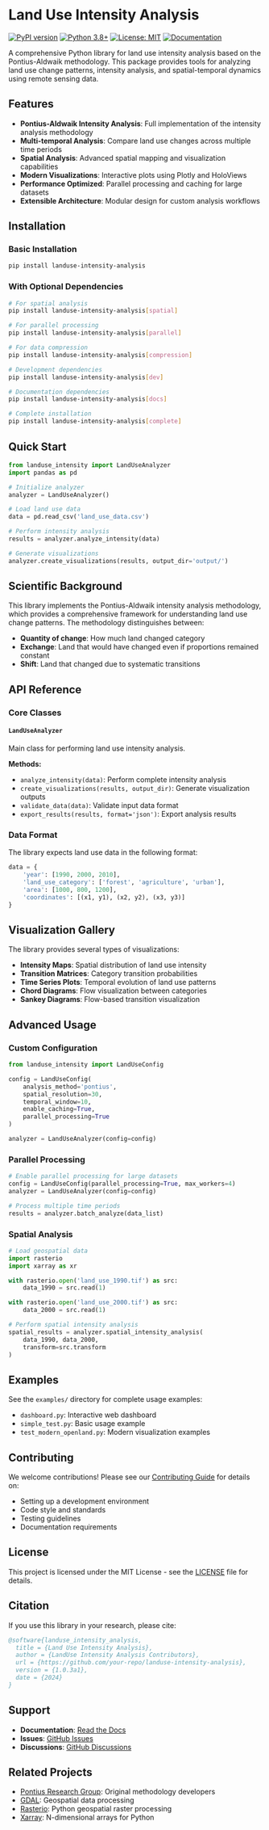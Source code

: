 # Land Use Intensity Analysis

[![PyPI version](https://badge.fury.io/py/landuse-intensity-analysis.svg)](https://pypi.org/project/landuse-intensity-analysis/)
[![Python 3.8+](https://img.shields.io/badge/python-3.8+-blue.svg)](https://www.python.org/downloads/)
[![License: MIT](https://img.shields.io/badge/License-MIT-yellow.svg)](https://opensource.org/licenses/MIT)
[![Documentation](https://img.shields.io/badge/docs-latest-brightgreen.svg)](https://landuse-intensity-analysis.readthedocs.io/)

A comprehensive Python library for land use intensity analysis based on the Pontius-Aldwaik methodology. This package provides tools for analyzing land use change patterns, intensity analysis, and spatial-temporal dynamics using remote sensing data.

## Features

- **Pontius-Aldwaik Intensity Analysis**: Full implementation of the intensity analysis methodology
- **Multi-temporal Analysis**: Compare land use changes across multiple time periods
- **Spatial Analysis**: Advanced spatial mapping and visualization capabilities
- **Modern Visualizations**: Interactive plots using Plotly and HoloViews
- **Performance Optimized**: Parallel processing and caching for large datasets
- **Extensible Architecture**: Modular design for custom analysis workflows

## Installation

### Basic Installation

```bash
pip install landuse-intensity-analysis
```

### With Optional Dependencies

```bash
# For spatial analysis
pip install landuse-intensity-analysis[spatial]

# For parallel processing
pip install landuse-intensity-analysis[parallel]

# For data compression
pip install landuse-intensity-analysis[compression]

# Development dependencies
pip install landuse-intensity-analysis[dev]

# Documentation dependencies
pip install landuse-intensity-analysis[docs]

# Complete installation
pip install landuse-intensity-analysis[complete]
```

## Quick Start

```python
from landuse_intensity import LandUseAnalyzer
import pandas as pd

# Initialize analyzer
analyzer = LandUseAnalyzer()

# Load land use data
data = pd.read_csv('land_use_data.csv')

# Perform intensity analysis
results = analyzer.analyze_intensity(data)

# Generate visualizations
analyzer.create_visualizations(results, output_dir='output/')
```

## Scientific Background

This library implements the Pontius-Aldwaik intensity analysis methodology, which provides a comprehensive framework for understanding land use change patterns. The methodology distinguishes between:

- **Quantity of change**: How much land changed category
- **Exchange**: Land that would have changed even if proportions remained constant
- **Shift**: Land that changed due to systematic transitions

## API Reference

### Core Classes

#### `LandUseAnalyzer`

Main class for performing land use intensity analysis.

**Methods:**

- `analyze_intensity(data)`: Perform complete intensity analysis
- `create_visualizations(results, output_dir)`: Generate visualization outputs
- `validate_data(data)`: Validate input data format
- `export_results(results, format='json')`: Export analysis results

### Data Format

The library expects land use data in the following format:

```python
data = {
    'year': [1990, 2000, 2010],
    'land_use_category': ['forest', 'agriculture', 'urban'],
    'area': [1000, 800, 1200],
    'coordinates': [(x1, y1), (x2, y2), (x3, y3)]
}
```

## Visualization Gallery

The library provides several types of visualizations:

- **Intensity Maps**: Spatial distribution of land use intensity
- **Transition Matrices**: Category transition probabilities
- **Time Series Plots**: Temporal evolution of land use patterns
- **Chord Diagrams**: Flow visualization between categories
- **Sankey Diagrams**: Flow-based transition visualization

## Advanced Usage

### Custom Configuration

```python
from landuse_intensity import LandUseConfig

config = LandUseConfig(
    analysis_method='pontius',
    spatial_resolution=30,
    temporal_window=10,
    enable_caching=True,
    parallel_processing=True
)

analyzer = LandUseAnalyzer(config=config)
```

### Parallel Processing

```python
# Enable parallel processing for large datasets
config = LandUseConfig(parallel_processing=True, max_workers=4)
analyzer = LandUseAnalyzer(config=config)

# Process multiple time periods
results = analyzer.batch_analyze(data_list)
```

### Spatial Analysis

```python
# Load geospatial data
import rasterio
import xarray as xr

with rasterio.open('land_use_1990.tif') as src:
    data_1990 = src.read(1)

with rasterio.open('land_use_2000.tif') as src:
    data_2000 = src.read(1)

# Perform spatial intensity analysis
spatial_results = analyzer.spatial_intensity_analysis(
    data_1990, data_2000,
    transform=src.transform
)
```

## Examples

See the `examples/` directory for complete usage examples:

- `dashboard.py`: Interactive web dashboard
- `simple_test.py`: Basic usage example
- `test_modern_openland.py`: Modern visualization examples

## Contributing

We welcome contributions! Please see our [Contributing Guide](CONTRIBUTING.md) for details on:

- Setting up a development environment
- Code style and standards
- Testing guidelines
- Documentation requirements

## License

This project is licensed under the MIT License - see the [LICENSE](LICENSE) file for details.

## Citation

If you use this library in your research, please cite:

```bibtex
@software{landuse_intensity_analysis,
  title = {Land Use Intensity Analysis},
  author = {LandUse Intensity Analysis Contributors},
  url = {https://github.com/your-repo/landuse-intensity-analysis},
  version = {1.0.3a1},
  date = {2024}
}
```

## Support

- **Documentation**: [Read the Docs](https://landuse-intensity-analysis.readthedocs.io/)
- **Issues**: [GitHub Issues](https://github.com/your-repo/landuse-intensity-analysis/issues)
- **Discussions**: [GitHub Discussions](https://github.com/your-repo/landuse-intensity-analysis/discussions)

## Related Projects

- [Pontius Research Group](https://www.clarku.edu/departments/geography/pontius/): Original methodology developers
- [GDAL](https://gdal.org/): Geospatial data processing
- [Rasterio](https://rasterio.readthedocs.io/): Python geospatial raster processing
- [Xarray](https://xarray.pydata.org/): N-dimensional arrays for Python
